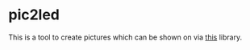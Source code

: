 # pic2led
This is a tool to create pictures which can be shown on via [this](https://github.com/CamelCaseName/HUB75nano) library.